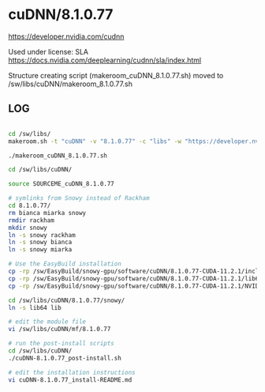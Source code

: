 cuDNN/8.1.0.77
========================

<https://developer.nvidia.com/cudnn>

Used under license:
SLA
<https://docs.nvidia.com/deeplearning/cudnn/sla/index.html>

Structure creating script (makeroom_cuDNN_8.1.0.77.sh) moved to /sw/libs/cuDNN/makeroom_8.1.0.77.sh

LOG
---

```bash

cd /sw/libs/
makeroom.sh -t "cuDNN" -v "8.1.0.77" -c "libs" -w "https://developer.nvidia.com/cudnn" -l "SLA" -L "https://docs.nvidia.com/deeplearning/cudnn/sla/index.html" -d "The NVIDIA CUDA Deep Neural Network library (cuDNN) is a GPU-accelerated library of primitives for deep neural networks."

./makeroom_cuDNN_8.1.0.77.sh

cd /sw/libs/cuDNN/

source SOURCEME_cuDNN_8.1.0.77

# symlinks from Snowy instead of Rackham
cd 8.1.0.77/
rm bianca miarka snowy
rmdir rackham
mkdir snowy
ln -s snowy rackham
ln -s snowy bianca
ln -s snowy miarka

# Use the EasyBuild installation
cp -rp /sw/EasyBuild/snowy-gpu/software/cuDNN/8.1.0.77-CUDA-11.2.1/include /sw/libs/cuDNN/8.1.0.77/snowy/.
cp -rp /sw/EasyBuild/snowy-gpu/software/cuDNN/8.1.0.77-CUDA-11.2.1/lib64 /sw/libs/cuDNN/8.1.0.77/snowy/.
cp -rp /sw/EasyBuild/snowy-gpu/software/cuDNN/8.1.0.77-CUDA-11.2.1/NVIDIA_SLA_cuDNN_Support.txt /sw/libs/cuDNN/8.1.0.77/snowy/.

cd /sw/libs/cuDNN/8.1.0.77/snowy/
ln -s lib64 lib

# edit the module file
vi /sw/libs/cuDNN/mf/8.1.0.77

# run the post-install scripts
cd /sw/libs/cuDNN/
./cuDNN-8.1.0.77_post-install.sh

# edit the installation instructions
vi cuDNN-8.1.0.77_install-README.md

```

